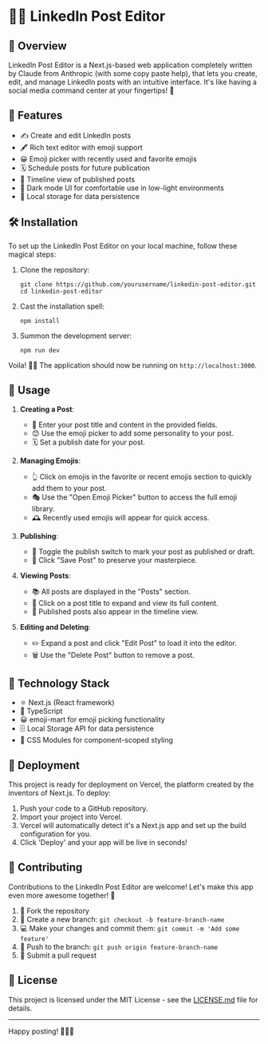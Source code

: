 # 📝✨ LinkedIn Post Editor

## 🌟 Overview

LinkedIn Post Editor is a Next.js-based web application completely written by Claude from Anthropic (with some copy paste help), that lets you create, edit, and manage LinkedIn posts with an intuitive interface. It's like having a social media command center at your fingertips! 🚀

## 🎉 Features

- ✍️ Create and edit LinkedIn posts
- 🖋️ Rich text editor with emoji support
- 😀 Emoji picker with recently used and favorite emojis
- 🗓️ Schedule posts for future publication
- 📅 Timeline view of published posts
- 🌙 Dark mode UI for comfortable use in low-light environments
- 💾 Local storage for data persistence


## 🛠️ Installation

To set up the LinkedIn Post Editor on your local machine, follow these magical steps:

1. Clone the repository:
   ```
   git clone https://github.com/yourusername/linkedin-post-editor.git
   cd linkedin-post-editor
   ```

2. Cast the installation spell:
   ```
   npm install
   ```

3. Summon the development server:
   ```
   npm run dev
   ```

Voila! 🎩✨ The application should now be running on `http://localhost:3000`.

## 🚀 Usage

1. **Creating a Post**: 
   - 📝 Enter your post title and content in the provided fields.
   - 😊 Use the emoji picker to add some personality to your post.
   - 🗓️ Set a publish date for your post.

2. **Managing Emojis**:
   - 👆 Click on emojis in the favorite or recent emojis section to quickly add them to your post.
   - 🎭 Use the "Open Emoji Picker" button to access the full emoji library.
   - 🕰️ Recently used emojis will appear for quick access.

3. **Publishing**:
   - 🔄 Toggle the publish switch to mark your post as published or draft.
   - 💾 Click "Save Post" to preserve your masterpiece.

4. **Viewing Posts**:
   - 📚 All posts are displayed in the "Posts" section.
   - 👀 Click on a post title to expand and view its full content.
   - 📅 Published posts also appear in the timeline view.

5. **Editing and Deleting**:
   - ✏️ Expand a post and click "Edit Post" to load it into the editor.
   - 🗑️ Use the "Delete Post" button to remove a post.

## 🔧 Technology Stack

- ⚛️ Next.js (React framework)
- 📘 TypeScript
- 😀 emoji-mart for emoji picking functionality
- 🗄️ Local Storage API for data persistence
- 🎨 CSS Modules for component-scoped styling

## 🚀 Deployment

This project is ready for deployment on Vercel, the platform created by the inventors of Next.js. To deploy:

1. Push your code to a GitHub repository.
2. Import your project into Vercel.
3. Vercel will automatically detect it's a Next.js app and set up the build configuration for you.
4. Click 'Deploy' and your app will be live in seconds!

## 🤝 Contributing

Contributions to the LinkedIn Post Editor are welcome! Let's make this app even more awesome together! 🎉

1. 🍴 Fork the repository
2. 🌿 Create a new branch: `git checkout -b feature-branch-name`
3. 💻 Make your changes and commit them: `git commit -m 'Add some feature'`
4. 🚀 Push to the branch: `git push origin feature-branch-name`
5. 🎯 Submit a pull request

## 📜 License

This project is licensed under the MIT License - see the [LICENSE.md](LICENSE.md) file for details.

---

Happy posting! 🎉📝💼